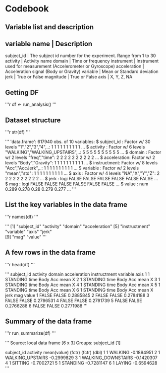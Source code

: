 Codebook
===

Variable list and description
---

variable name | Description
---------------------------
subject_id    | The subject id number for the experiment. Range from 1 to 30
activity      | Activity name
domain        | Time or frequency
instrument    | Instrument used for measurement (Accelerometer or Gyroscope)
acceleration  | Acceleration signal (Body or Gravity)
variable      | Mean or Standard deviation
jerk          | True or False
magnitude     | True or False
axis          | X, Y, Z, NA

Getting DF
---
'''r
df <- run_analysis()
'''

Dataset structure
---

'''r
str(df)
'''

'''
'data.frame':	617940 obs. of  10 variables:
 $ subject_id  : Factor w/ 30 levels "1","2","3","4",..: 1 1 1 1 1 1 1 1 1 1 ...
 $ activity    : Factor w/ 6 levels "WALKING","WALKING_UPSTAIRS",..: 5 5 5 5 5 5 5 5 5 5 ...
 $ domain      : Factor w/ 2 levels "freq","time": 2 2 2 2 2 2 2 2 2 2 ...
 $ acceleration: Factor w/ 2 levels "Body","Gravity": 1 1 1 1 1 1 1 1 1 1 ...
 $ instructment: Factor w/ 8 levels "Acc","AccJerk",..: 1 1 1 1 1 1 1 1 1 1 ...
 $ variable    : Factor w/ 2 levels "mean","std": 1 1 1 1 1 1 1 1 1 1 ...
 $ axis        : Factor w/ 4 levels "NA","X","Y","Z": 2 2 2 2 2 2 2 2 2 2 ...
 $ jerk        : logi  FALSE FALSE FALSE FALSE FALSE FALSE ...
 $ mag         : logi  FALSE FALSE FALSE FALSE FALSE FALSE ...
 $ value       : num  0.289 0.278 0.28 0.279 0.277 ...
'''

List the key variables in the data frame
---

'''r
names(df)
'''

'''
 [1] "subject_id"   "activity"     "domain"       "acceleration"
 [5] "instructment" "variable"     "axis"         "jerk"        
 [9] "mag"          "value" 
'''

A few rows in the data frame
---
'''r
head(df)
'''

'''
  subject_id activity domain acceleration instructment variable axis
1          1 STANDING   time         Body          Acc     mean    X
2          1 STANDING   time         Body          Acc     mean    X
3          1 STANDING   time         Body          Acc     mean    X
4          1 STANDING   time         Body          Acc     mean    X
5          1 STANDING   time         Body          Acc     mean    X
6          1 STANDING   time         Body          Acc     mean    X
   jerk   mag     value
1 FALSE FALSE 0.2885845
2 FALSE FALSE 0.2784188
3 FALSE FALSE 0.2796531
4 FALSE FALSE 0.2791739
5 FALSE FALSE 0.2766288
6 FALSE FALSE 0.2771988
'''

Summary of the data frame
---
'''r
run_summarize(df)
'''

'''
Source: local data frame [6 x 3]
Groups: subject_id [1]

  subject_id           activity mean(value)
      (fctr)             (fctr)       (dbl)
1          1            WALKING  -0.1894951
2          1   WALKING_UPSTAIRS  -0.2999829
3          1 WALKING_DOWNSTAIRS  -0.1420307
4          1            SITTING  -0.7002721
5          1           STANDING  -0.7281147
6          1             LAYING  -0.6594628
'''

